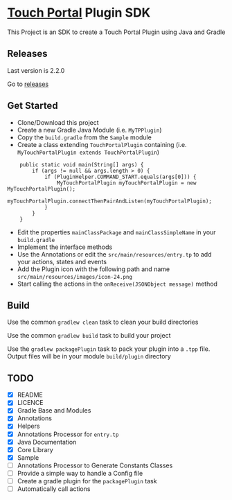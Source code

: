 # [Touch Portal](https://www.touch-portal.com/) Plugin SDK

This Project is an SDK to create a Touch Portal Plugin using Java and Gradle

## Releases

Last version is 2.2.0

Go to [releases](https://github.com/ChristopheCVB/TouchPortalPluginSDK/releases)

## Get Started

- Clone/Download this project
- Create a new Gradle Java Module (i.e. `MyTPPlugin`)
- Copy the `build.gradle` from the `Sample` module
- Create a class extending `TouchPortalPlugin` containing (i.e. `MyTouchPortalPlugin extends TouchPortalPlugin`)
```
    public static void main(String[] args) {
        if (args != null && args.length > 0) {
            if (PluginHelper.COMMAND_START.equals(args[0])) {
                MyTouchPortalPlugin myTouchPortalPlugin = new MyTouchPortalPlugin();
                myTouchPortalPlugin.connectThenPairAndListen(myTouchPortalPlugin);
            }
        }
    }
```
- Edit the properties `mainClassPackage` and `mainClassSimpleName` in your `build.gradle`
- Implement the interface methods
- Use the Annotations or edit the `src/main/resources/entry.tp` to add your actions, states and events
- Add the Plugin icon with the following path and name `src/main/resources/images/icon-24.png`
- Start calling the actions in the `onReceive(JSONObject message)` method

## Build

Use the common `gradlew clean` task to clean your build directories

Use the common `gradlew build` task to build your project

Use the `gradlew packagePlugin` task to pack your plugin into a `.tpp` file. Output files will be in your module `build/plugin` directory

## TODO

- [x] README
- [x] LICENCE
- [x] Gradle Base and Modules
- [x] Annotations
- [x] Helpers
- [x] Annotations Processor for `entry.tp`
- [x] Java Documentation
- [x] Core Library
- [x] Sample
- [ ] Annotations Processor to Generate Constants Classes
- [ ] Provide a simple way to handle a Config file
- [ ] Create a gradle plugin for the `packagePlugin` task
- [ ] Automatically call actions
